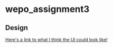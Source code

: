 # wepo_assignment3

## Design

[Here's a link to what I think the UI could look like!](https://wireframe.cc/HqRmGz)
